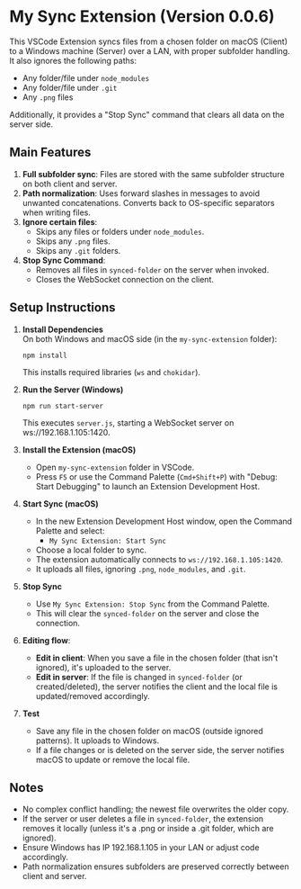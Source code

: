 # My Sync Extension (Version 0.0.6)

This VSCode Extension syncs files from a chosen folder on macOS (Client) to a
Windows machine (Server) over a LAN, with proper subfolder handling. It also
ignores the following paths:
- Any folder/file under `node_modules`
- Any folder/file under `.git`
- Any `.png` files

Additionally, it provides a "Stop Sync" command that clears all data on the
server side.

## Main Features

1. **Full subfolder sync**: Files are stored with the same subfolder structure on both client and server.
2. **Path normalization**: Uses forward slashes in messages to avoid unwanted concatenations. Converts back to OS-specific separators when writing files.
3. **Ignore certain files**:
   - Skips any files or folders under `node_modules`.
   - Skips any `.png` files.
   - Skips any `.git` folders.
4. **Stop Sync Command**:
   - Removes all files in `synced-folder` on the server when invoked.
   - Closes the WebSocket connection on the client.

## Setup Instructions

1. **Install Dependencies**  
   On both Windows and macOS side (in the `my-sync-extension` folder):
   ```
   npm install
   ```
   This installs required libraries (`ws` and `chokidar`).

2. **Run the Server (Windows)**  
   ```
   npm run start-server
   ```
   This executes `server.js`, starting a WebSocket server on ws://192.168.1.105:1420.

3. **Install the Extension (macOS)**  
   - Open `my-sync-extension` folder in VSCode.
   - Press `F5` or use the Command Palette (`Cmd+Shift+P`) with "Debug: Start Debugging" to launch an Extension Development Host.

4. **Start Sync (macOS)**  
   - In the new Extension Development Host window, open the Command Palette and select:
     - `My Sync Extension: Start Sync`
   - Choose a local folder to sync.
   - The extension automatically connects to `ws://192.168.1.105:1420`.
   - It uploads all files, ignoring `.png`, `node_modules`, and `.git`.

5. **Stop Sync**  
   - Use `My Sync Extension: Stop Sync` from the Command Palette.
   - This will clear the `synced-folder` on the server and close the connection.

6. **Editing flow**:
   - **Edit in client**: When you save a file in the chosen folder (that isn't ignored), it's uploaded to the server.  
   - **Edit in server**: If the file is changed in `synced-folder` (or created/deleted), the server notifies the client and the local file is updated/removed accordingly.

7. **Test**  
   - Save any file in the chosen folder on macOS (outside ignored patterns). It uploads to Windows.
   - If a file changes or is deleted on the server side, the server notifies macOS to update or remove the local file.

## Notes

- No complex conflict handling; the newest file overwrites the older copy.
- If the server or user deletes a file in `synced-folder`, the extension removes it locally (unless it's a .png or inside a .git folder, which are ignored).
- Ensure Windows has IP 192.168.1.105 in your LAN or adjust code accordingly.
- Path normalization ensures subfolders are preserved correctly between client and server.
